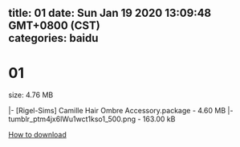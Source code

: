 
title: 01
date: Sun Jan 19 2020 13:09:48 GMT+0800 (CST)    
categories: baidu
---

# 01
size: 4.76 MB
 
 
|- [Rigel-Sims] Camille Hair   Ombre Accessory.package - 4.60 MB
|- tumblr_ptm4jx6lWu1wct1kso1_500.png - 163.00 kB

[How to download](https://bpcam.bemobtrk.com/go/2ceec3aa-1ca2-46d6-b9ff-aaa5c184517c?jno=718)